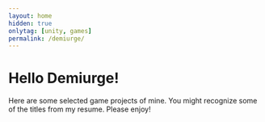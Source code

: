 ```yaml
---
layout: home
hidden: true
onlytag: [unity, games]
permalink: /demiurge/
---
```


# Hello Demiurge!

Here are some selected game projects of mine. You might recognize some of the titles from my resume. Please enjoy!